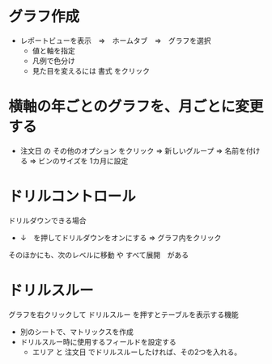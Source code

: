 # グラフ作成
* レポートビューを表示　⇒　ホームタブ　⇒　グラフを選択
    * 値と軸を指定
    * 凡例で色分け
    * 見た目を変えるには 書式 をクリック

# 横軸の年ごとのグラフを、月ごとに変更する
* 注文日 の その他のオプション をクリック ⇒ 新しいグループ ⇒ 名前を付ける ⇒ ビンのサイズを 1カ月に設定

# ドリルコントロール
ドリルダウンできる場合
* ↓　を押してドリルダウンをオンにする ⇒ グラフ内をクリック

そのほかにも、次のレベルに移動 や すべて展開　がある

# ドリルスルー
グラフを右クリックして ドリルスルー を押すとテーブルを表示する機能

* 別のシートで、マトリックスを作成
* ドリルスルー時に使用するフィールドを設定する
    * エリア と 注文日 でドリルスルーしたければ、その2つを入れる。